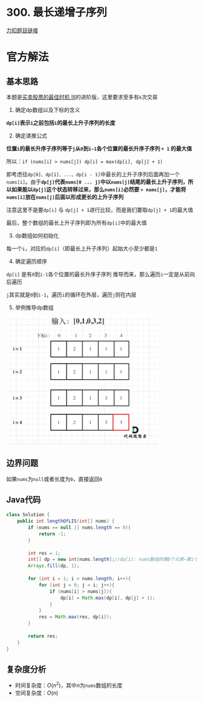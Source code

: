 # 300. 最长递增子序列

[力扣题目链接](https://leetcode-cn.com/problems/longest-increasing-subsequence/)

# 官方解法

## 基本思路

本题是<a href="./0123. 买卖股票的最佳时机 III.md">买卖股票的最佳时机 III</a>的进阶版，这里要求至多有`k`次交易

1. 确定dp数组以及下标的含义

<strong>`dp[i]`表示`i`之前包括`i`的最长上升子序列的长度</strong>

2. 确定递推公式

<strong>位置`i`的最长升序子序列等于`j`从`0`到`i-1`各个位置的最长升序子序列 `+ 1` 的最大值</strong>

所以：`if (nums[i] > nums[j]) dp[i] = max(dp[i], dp[j] + 1)`

即考虑往`dp[0]、dp[1]、...、dp[i - 1]`中最长的上升子序列后面再加一个`nums[i]`。由于<strong>`dp[j]`代表`nums[0 ... j]`中以`nums[j]`结尾的最长上升子序列，所以如果能以`dp[j]`这个状态转移过来，那么`nums[i]`必然要 `> nums[j]`，才能将`nums[i]`放在`nums[j]`后面以形成更长的上升子序列</strong>

注意这里不是要`dp[i]` 与 `dp[j] + 1`进行比较，而是我们要取`dp[j] + 1`的最大值

最后，整个数组的最长上升子序列即为所有`dp[i]`中的最大值

3. dp数组如何初始化

每一个`i`，对应的`dp[i]`（即最长上升子序列）起始大小至少都是`1`

4. 确定遍历顺序

`dp[i]` 是有`0`到`i-1`各个位置的最长升序子序列 推导而来，那么遍历`i`一定是从前向后遍历

`j`其实就是`0`到`i-1`，遍历`i`的循环在外层，遍历`j`则在内层

5. 举例推导dp数组

<img src="../Pictures/300. 最长递增子序列.png" width="80%"/>

## 边界问题

如果`nums`为`null`或者长度为`0`，直接返回`0`

## Java代码
```java
class Solution {
    public int lengthOfLIS(int[] nums) {
        if (nums == null || nums.length == 0){
            return -1;
        }

        int res = 1;
        int[] dp = new int[nums.length];//dp[i]: nums数组的第0个元素~第i个元素中，最长严格递增子序列的长度
        Arrays.fill(dp, 1);

        for (int i = 1; i < nums.length; i++){
            for (int j = 0; j < i; j++){
                if (nums[i] > nums[j]){
                    dp[i] = Math.max(dp[i], dp[j] + 1);
                }
            }
            res = Math.max(res, dp[i]);
        }
        
        return res;
    }
}
```

## 复杂度分析
- 时间复杂度：$O(n^{2})$，其中$n$为`nums`数组的长度
- 空间复杂度：$O(n)$
